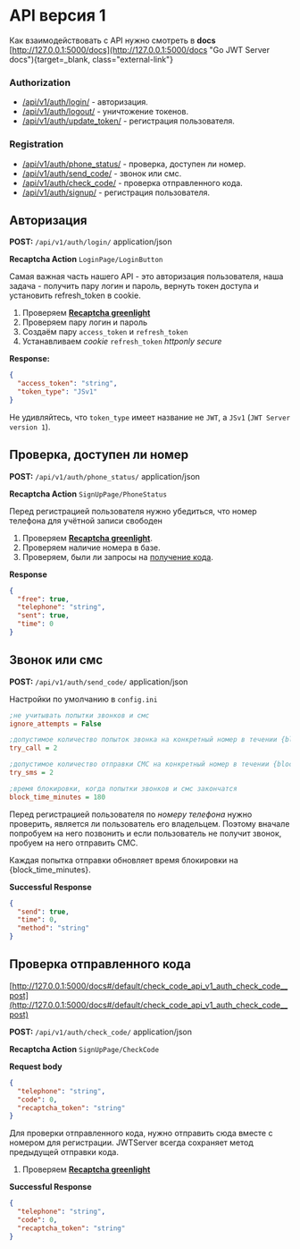 # API версия 1

Как взаимодействовать с API нужно смотреть в **docs** [http://127.0.0.1:5000/docs](http://127.0.0.1:5000/docs "Go JWT Server docs"){target=_blank, class="external-link"}


### Authorization
* [/api/v1/auth/login/](#_1) - авторизация.
* [/api/v1/auth/logout/](#_5) - уничтожение токенов.
* [/api/v1/auth/update_token/](#_7) - регистрация пользователя.
### Registration
* [/api/v1/auth/phone_status/](#_2) - проверка, доступен ли номер.
* [/api/v1/auth/send_code/](#_3) - звонок или смс.
* [/api/v1/auth/check_code/](#_4) - проверка отправленного кода.
* [/api/v1/auth/signup/](#_6) - регистрация пользователя.

## Авторизация

**POST:** `/api/v1/auth/login/` application/json

**Recaptcha Action** `LoginPage/LoginButton`

Самая важная часть нашего API - это авторизация пользователя, наша задача - получить пару логин и
пароль, вернуть токен доступа и установить refresh_token в cookie.

1. Проверяем [**Recaptcha greenlight**](recaptcha_v3.md#greenlight)
2. Проверяем пару логин и пароль
3. Создаём пару `access_token` и `refresh_token`
4. Устанавливаем _cookie_ `refresh_token` _httponly secure_

**Response:**

```json
{
  "access_token": "string",
  "token_type": "JSv1"
}
```

Не удивляйтесь, что `token_type` имеет название не `JWT`, а `JSv1` (`JWT Server version 1`).

## Проверка, доступен ли номер

**POST:** `/api/v1/auth/phone_status/` application/json

**Recaptcha Action** `SignUpPage/PhoneStatus`

Перед регистрацией пользователя нужно убедиться, что номер телефона для учётной записи свободен

1. Проверяем [**Recaptcha greenlight**](recaptcha_v3.md#greenlight).
2. Проверяем наличие номера в базе.
3. Проверяем, были ли запросы на [получение кода](#_3).

**Response**

```json
{
  "free": true,
  "telephone": "string",
  "sent": true,
  "time": 0
}
```

## Звонок или смс

**POST:** `/api/v1/auth/send_code/` application/json

Настройки по умолчанию в `config.ini` 

```ini
;не учитывать попытки звонков и смс
ignore_attempts = False

;допустимое количество попыток звонка на конкретный номер в течении {block_time_minutes}
try_call = 2

;допустимое количество отправки СМС на конкретный номер в течении {block_time_minutes}
try_sms = 2

;время блокировки, когда попытки звонков и смс закончатся
block_time_minutes = 180
```

Перед регистрацией пользователя по _номеру телефона_ нужно проверить, является ли пользователь
его владельцем. Поэтому вначале попробуем на него позвонить и если пользователь не получит звонок,
пробуем на него отправить СМС.

Каждая попытка отправки обновляет время блокировки на {block_time_minutes}.


**Successful Response**

```json
{
  "send": true,
  "time": 0,
  "method": "string"
}
```

## Проверка отправленного кода

[http://127.0.0.1:5000/docs#/default/check_code_api_v1_auth_check_code__post](http://127.0.0.1:5000/docs#/default/check_code_api_v1_auth_check_code__post)

**POST:** `/api/v1/auth/check_code/` application/json

**Recaptcha Action** `SignUpPage/CheckCode`

**Request body**

```json
{
  "telephone": "string",
  "code": 0,
  "recaptcha_token": "string"
}
```

Для проверки отправленного кода, нужно отправить сюда вместе с номером для регистрации.
JWTServer всегда сохраняет метод предыдущей отправки кода.

1. Проверяем [**Recaptcha greenlight**](recaptcha_v3.md#greenlight)

**Successful Response**

```json
{
  "telephone": "string",
  "code": 0,
  "recaptcha_token": "string"
}
```